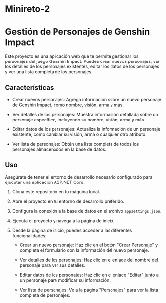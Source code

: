 # Minireto-2

# Gestión de Personajes de Genshin Impact

Este proyecto es una aplicación web que te permite gestionar los personajes del juego Genshin Impact. Puedes crear nuevos personajes, ver los detalles de los personajes existentes, editar los datos de los personajes y ver una lista completa de los personajes.

## Características

- Crear nuevos personajes: Agrega información sobre un nuevo personaje de Genshin Impact, como nombre, visión, arma y más.

- Ver detalles de los personajes: Muestra información detallada sobre un personaje específico, incluyendo su nombre, visión, arma y más.

- Editar datos de los personajes: Actualiza la información de un personaje existente, como cambiar su visión, arma o cualquier otro atributo.

- Ver lista de personajes: Obtén una lista completa de todos los personajes almacenados en la base de datos.

## Uso

Asegúrate de tener el entorno de desarrollo necesario configurado para ejecutar una aplicación ASP.NET Core.

1. Clona este repositorio en tu máquina local.

2. Abre el proyecto en tu entorno de desarrollo preferido.

3. Configura la conexión a la base de datos en el archivo `appsettings.json`.

4. Ejecuta el proyecto y navega a la página de inicio.

5. Desde la página de inicio, puedes acceder a las diferentes funcionalidades:

   - Crear un nuevo personaje: Haz clic en el botón "Crear Personaje" y completa el formulario con la información del nuevo personaje.

   - Ver detalles de los personajes: Haz clic en el enlace del nombre del personaje para ver sus detalles.

   - Editar datos de los personajes: Haz clic en el enlace "Editar" junto a un personaje para modificar su información.

   - Ver lista de personajes: Ve a la página "Personajes" para ver la lista completa de personajes.
